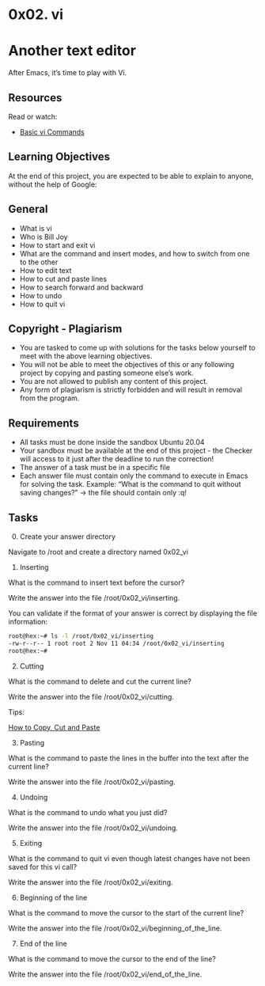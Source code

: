 # 0x02. vi

# Another text editor
After Emacs, it’s time to play with Vi.

## Resources

Read or watch:

+ [Basic vi Commands](https://www.cs.colostate.edu/helpdocs/vi.html)

## Learning Objectives

At the end of this project, you are expected to be able to explain to anyone, without the help of Google:

## General

+ What is vi
+ Who is Bill Joy
+ How to start and exit vi
+ What are the command and insert modes, and how to switch from one to the other
+ How to edit text
+ How to cut and paste lines
+ How to search forward and backward
+ How to undo
+ How to quit vi

## Copyright - Plagiarism

+ You are tasked to come up with solutions for the tasks below yourself to meet with the above learning objectives.
+ You will not be able to meet the objectives of this or any following project by copying and pasting someone else’s work.
+ You are not allowed to publish any content of this project.
+ Any form of plagiarism is strictly forbidden and will result in removal from the program.

## Requirements
+ All tasks must be done inside the sandbox Ubuntu 20.04
+ Your sandbox must be available at the end of this project - the Checker will access to it just after the deadline to run the correction!
+ The answer of a task must be in a specific file
+ Each answer file must contain only the command to execute in Emacs for solving the task. Example: “What is the command to quit without saving changes?” -> the file should contain only :q!

## Tasks

0. Create your answer directory

Navigate to /root and create a directory named 0x02_vi

1. Inserting

What is the command to insert text before the cursor?

Write the answer into the file /root/0x02_vi/inserting.

You can validate if the format of your answer is correct by displaying the file information:

```bash
root@hex:~# ls -l /root/0x02_vi/inserting
-rw-r--r-- 1 root root 2 Nov 11 04:34 /root/0x02_vi/inserting
root@hex:~#
```

2. Cutting

What is the command to delete and cut the current line?

Write the answer into the file /root/0x02_vi/cutting.

Tips:

[How to Copy, Cut and Paste](https://linuxize.com/post/how-to-copy-cut-paste-in-vim/)

3. Pasting

What is the command to paste the lines in the buffer into the text after the current line?

Write the answer into the file /root/0x02_vi/pasting.

4. Undoing

What is the command to undo what you just did?

Write the answer into the file /root/0x02_vi/undoing.

5. Exiting

What is the command to quit vi even though latest changes have not been saved for this vi call?

Write the answer into the file /root/0x02_vi/exiting.

6. Beginning of the line

What is the command to move the cursor to the start of the current line?

Write the answer into the file /root/0x02_vi/beginning_of_the_line.

7. End of the line

What is the command to move the cursor to the end of the line?

Write the answer into the file /root/0x02_vi/end_of_the_line.
